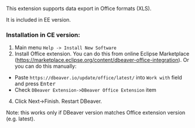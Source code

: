 This extension supports data export in Office formats (XLS).

It is included in EE version.

### Installation in CE version:
1. Main menu `Help -> Install New Software`
2. Install Office extension. You can do this from online Eclipse Marketplace (https://marketplace.eclipse.org/content/dbeaver-office-integration). Or you can do this manually:
  * Paste `https://dbeaver.io/update/office/latest/` into `Work with` field and press <kbd>Enter</kbd>
  * Check `DBeaver Extension->DBeaver Office Extension` item  
4. Click Next->Finish. Restart DBeaver.

Note: this works only if DBeaver version matches Office extension version (e.g. latest).